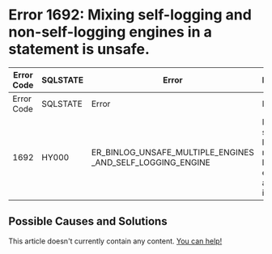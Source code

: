
# Error 1692: Mixing self-logging and non-self-logging engines in a statement is unsafe.


| Error Code | SQLSTATE | Error | Description |
| --- | --- | --- | --- |
| Error Code | SQLSTATE | Error | Description |
| 1692 | HY000 | ER_BINLOG_UNSAFE_MULTIPLE_ENGINES _AND_SELF_LOGGING_ENGINE | Mixing self-logging and non-self-logging engines in a statement is unsafe. |




## Possible Causes and Solutions


This article doesn't currently contain any content. [You can help!](/kb/en/writing-and-editing-knowledge-base-articles/)


